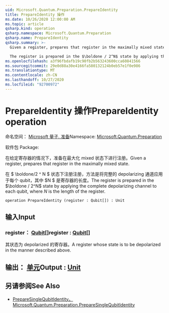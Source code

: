 ```yaml
---
uid: Microsoft.Quantum.Preparation.PrepareIdentity
title: PrepareIdentity 操作
ms.date: 10/26/2020 12:00:00 AM
ms.topic: article
qsharp.kind: operation
qsharp.namespace: Microsoft.Quantum.Preparation
qsharp.name: PrepareIdentity
qsharp.summary: >-
  Given a register, prepares that register in the maximally mixed state.

  The register is prepared in the $\boldone / 2^N$ state by applying the complete depolarizing channel to each qubit, where $N$ is the length of the register.
ms.openlocfilehash: a3f96fbdafb19c90fb2b563243600cca60841566
ms.sourcegitcommit: 29e0d88a30e4166fa580132124b0eb57e1f0e986
ms.translationtype: MT
ms.contentlocale: zh-CN
ms.lasthandoff: 10/27/2020
ms.locfileid: "92700972"
---
```

# <a name="prepareidentity-operation"></a><span data-ttu-id="15f5a-102">PrepareIdentity 操作</span><span class="sxs-lookup"><span data-stu-id="15f5a-102">PrepareIdentity operation</span></span>

<span data-ttu-id="15f5a-103">命名空间： [Microsoft 量子. 准备](xref:Microsoft.Quantum.Preparation)</span><span class="sxs-lookup"><span data-stu-id="15f5a-103">Namespace: [Microsoft.Quantum.Preparation](xref:Microsoft.Quantum.Preparation)</span></span>

<span data-ttu-id="15f5a-104">软件包 [](https://nuget.org/packages/)</span><span class="sxs-lookup"><span data-stu-id="15f5a-104">Package: [](https://nuget.org/packages/)</span></span>


<span data-ttu-id="15f5a-105">在给定寄存器的情况下，准备在最大化 mixed 状态下进行注册。</span><span class="sxs-lookup"><span data-stu-id="15f5a-105">Given a register, prepares that register in the maximally mixed state.</span></span>

<span data-ttu-id="15f5a-106">在 $ \boldone/2 ^ N $ 状态下注册注册，方法是将完整的 depolarizing 通道应用于每个 qubit，其中 $N $ 是寄存器的长度。</span><span class="sxs-lookup"><span data-stu-id="15f5a-106">The register is prepared in the $\boldone / 2^N$ state by applying the complete depolarizing channel to each qubit, where $N$ is the length of the register.</span></span>

```qsharp
operation PrepareIdentity (register : Qubit[]) : Unit
```


## <a name="input"></a><span data-ttu-id="15f5a-107">输入</span><span class="sxs-lookup"><span data-stu-id="15f5a-107">Input</span></span>

### <a name="register--qubit"></a><span data-ttu-id="15f5a-108">register： [Qubit](xref:microsoft.quantum.lang-ref.qubit)[]</span><span class="sxs-lookup"><span data-stu-id="15f5a-108">register : [Qubit](xref:microsoft.quantum.lang-ref.qubit)[]</span></span>

<span data-ttu-id="15f5a-109">其状态为 depolarized 的寄存器。</span><span class="sxs-lookup"><span data-stu-id="15f5a-109">A register whose state is to be depolarized in the manner described above.</span></span>



## <a name="output--unit"></a><span data-ttu-id="15f5a-110">输出： [单元](xref:microsoft.quantum.lang-ref.unit)</span><span class="sxs-lookup"><span data-stu-id="15f5a-110">Output : [Unit](xref:microsoft.quantum.lang-ref.unit)</span></span>



## <a name="see-also"></a><span data-ttu-id="15f5a-111">另请参阅</span><span class="sxs-lookup"><span data-stu-id="15f5a-111">See Also</span></span>

- [<span data-ttu-id="15f5a-112">PrepareSingleQubitIdentity。</span><span class="sxs-lookup"><span data-stu-id="15f5a-112">Microsoft.Quantum.Preparation.PrepareSingleQubitIdentity</span></span>](xref:Microsoft.Quantum.Preparation.PrepareSingleQubitIdentity)